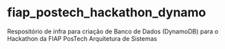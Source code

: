# fiap_postech_hackathon_dynamo
Respositório de infra para criação de Banco de Dados (DynamoDB) para o Hackathon da FIAP PosTech Arquitetura de Sistemas
